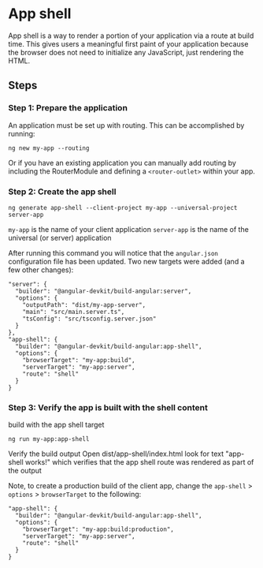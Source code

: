 <!-- Links in /docs/documentation should NOT have \`.md\` at the end, because they end up in our wiki at release. -->

# App shell

App shell is a way to render a portion of your application via a route at build time. This gives users a meaningful first paint of your application because the browser does not need to initialize any JavaScript, just rendering the HTML.

## Steps

### Step 1: Prepare the application

An application must be set up with routing. This can be accomplished by running:
```
ng new my-app --routing
```
Or if you have an existing application you can manually add routing by including the RouterModule and defining a `<router-outlet>` within your app.


### Step 2: Create the app shell
```
ng generate app-shell --client-project my-app --universal-project server-app
```
`my-app` is the name of your client application
`server-app` is the name of the universal (or server) application

After running this command you will notice that the `angular.json` configuration file has been updated. Two new targets were added (and a few other changes):
```
"server": {
  "builder": "@angular-devkit/build-angular:server",
  "options": {
    "outputPath": "dist/my-app-server",
    "main": "src/main.server.ts",
    "tsConfig": "src/tsconfig.server.json"
  }
},
"app-shell": {
  "builder": "@angular-devkit/build-angular:app-shell",
  "options": {
    "browserTarget": "my-app:build",
    "serverTarget": "my-app:server",
    "route": "shell"
  }
}
```

### Step 3: Verify the app is built with the shell content

build with the app shell target
```
ng run my-app:app-shell
```

Verify the build output
Open dist/app-shell/index.html
look for text "app-shell works!" which verifies that the app shell route was rendered as part of the output

Note, to create a production build of the client app, change the `app-shell` > `options` > `browserTarget` to the following:

```
"app-shell": {
  "builder": "@angular-devkit/build-angular:app-shell",
  "options": {
    "browserTarget": "my-app:build:production",
    "serverTarget": "my-app:server",
    "route": "shell"
  }
}
```
